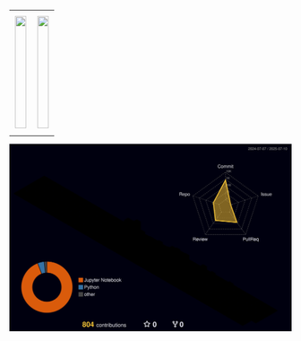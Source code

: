 <div align="center">
<table style="width:100%; border-collapse: collapse;">
  <tr>
    <td style="width:50%; padding: 10px; vertical-align: top;">
      <a href="https://github.com/canit0221/github-readme-stats">
        <img src="https://github-readme-stats.vercel.app/api/top-langs/?username=canit0221&layout=donut&show_icons=true&theme=material-palenight&hide_border=true&bg_color=000000&icon_color=FFD700&text_color=FFFFFF&title_color=1E90FF&count_private=true&hide=jupyter%20notebook&exclude_repo=Face-Transfer-Application" style="width:100%; height:200px;" />
      </a>
    </td>
    <td style="width:50%; padding: 10px; vertical-align: top;">
      <a href="https://github.com/canit0221/github-readme-stats">
        <img src="https://github-readme-stats.vercel.app/api?username=canit0221&show_icons=true&theme=material-palenight&hide_border=true&bg_color=000000&icon_color=FFD700&text_color=FFFFFF&title_color=1E90FF&count_private=true" style="width:100%; height:200px;" />
      </a>
    </td>
  </tr>
</table>
</div>

![ ](./profile-3d-contrib/profile-night-rainbow.svg)

